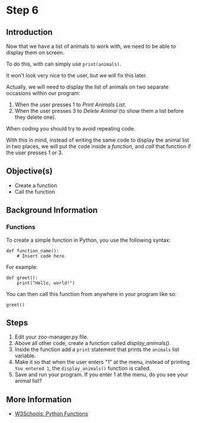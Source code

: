 # Step 6

## Introduction

Now that we have a list of animals to work with, we need to be able to display them on screen.

To do this, with can simply use `print(animals)`.

It won't look very nice to the user, but we will fix this later.

Actually, we will need to display the list of animals on two separate occasions within our program:

1. When the user presses 1 to *Print Animals List*.
2. When the user presses 3 to *Delete Animal* (to show them a list before they delete one).

When coding you should try to avoid repeating code.

With this in mind, instead of writing the same code to display the animal list in two places, we will put the code inside a *function*, and *call* that function if the user presses 1 or 3.

## Objective(s)

- Create a function
- Call the function

## Background Information

### Functions

To create a simple function in Python, you use the following syntax:

```
def function_name():
    # Insert code here
```

For example:

```
def greet():
    print("Hello, world!")
```

You can then call this function from anywhere in your program like so:

```
greet()
```

## Steps

1. Edit your zoo-manager.py file.
2. Above all other code, create a function called *display_animals()*.
3. Inside the function add a `print` statement that prints the `animals` list variable.
4. Make it so that when the user enters "1" at the menu, instead of printing `You entered 1`, the `display_animals()` function is called.
5. Save and run your program. If you enter 1 at the menu, do you see your animal list?

## More Information

- [W3Schools: Python Functions](https://www.w3schools.com/python/python_functions.asp)
